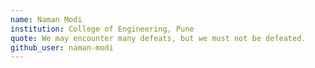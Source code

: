 ```yaml
---
name: Naman Modi
institution: College of Engineering, Pune
quote: We may encounter many defeats, but we must not be defeated.
github_user: naman-modi
---
```

